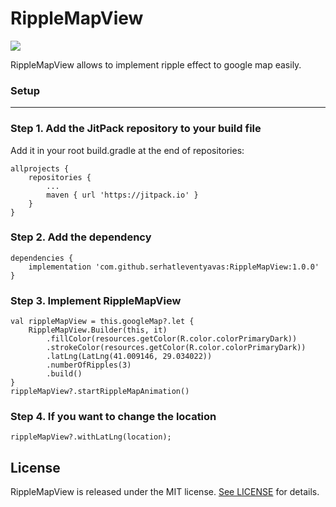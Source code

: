 # RippleMapView
[![](https://jitpack.io/v/serhatleventyavas/RippleMapView.svg)](https://jitpack.io/#serhatleventyavas/RippleMapView)

RippleMapView allows to implement ripple effect to google map easily.

### Setup

------------

### Step 1. Add the JitPack repository to your build file
Add it in your root build.gradle at the end of repositories:
```
allprojects {
    repositories {
        ...
        maven { url 'https://jitpack.io' }
    }
}
```
### Step 2. Add the dependency
```
dependencies {
	implementation 'com.github.serhatleventyavas:RippleMapView:1.0.0'
}
```
### Step 3. Implement RippleMapView

```
val rippleMapView = this.googleMap?.let {
    RippleMapView.Builder(this, it)
        .fillColor(resources.getColor(R.color.colorPrimaryDark))
        .strokeColor(resources.getColor(R.color.colorPrimaryDark))
        .latLng(LatLng(41.009146, 29.034022))
        .numberOfRipples(3)
        .build()
}
rippleMapView?.startRippleMapAnimation()
```

### Step 4. If you want to change the location
```
rippleMapView?.withLatLng(location);
```

## License

RippleMapView is released under the MIT license. [See LICENSE](https://github.com/serhatleventyavas/RippleMapView/blob/master/LICENSE) for details.
